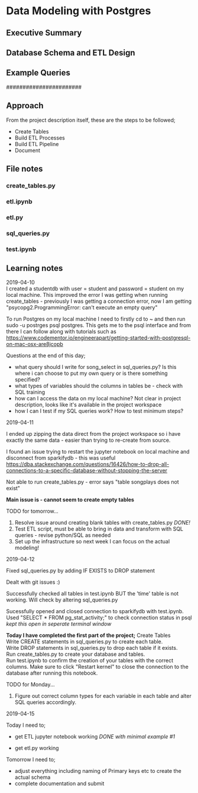 # Data Modeling with Postgres

## Executive Summary


## Database Schema and ETL Design



## Example Queries


#######################


## Approach

From the project description itself, these are the steps to be followed;  

- Create Tables  
- Build ETL Processes  
- Build ETL Pipeline  
- Document  



## File notes

### create_tables.py

### etl.ipynb

### etl.py  

### sql_queries.py  

### test.ipynb

## Learning notes


2019-04-10  
I created a studentdb with user = student and password = student on my local machine.  This improved the error I was getting when running create_tables - previously I was getting a connection error, now I am getting "psycopg2.ProgrammingError: can't execute an empty query"  

To run Postgres on my local machine I need to firstly cd to ~ and then run sudo -u postrges psql postgres. This gets me to the psql interface and from there I can follow along with tutorials such as https://www.codementor.io/engineerapart/getting-started-with-postgresql-on-mac-osx-are8jcopb   

Questions at the end of this day;  

- what query should I write for song_select in sql_queries.py? Is this where i can choose to put my own query or is there something specified?  
- what types of variables should the columns in tables be - check with SQL training  
- how can I access the data on my local machine? Not clear in project description, looks like it's available in the project workspace  
- how I can I test if my SQL queries work? How to test minimum steps?  

2019-04-11  

I ended up zipping the data direct from the project workspace so i have exactly the same data - easier than trying to re-create from source.  

I found an issue trying to restart the jupyter notebook on local machine and disconnect from sparkifydb - this was useful https://dba.stackexchange.com/questions/16426/how-to-drop-all-connections-to-a-specific-database-without-stopping-the-server  

Not able to run create_tables.py - error says "table songplays does not exist"  

**Main issue is - cannot seem to create empty tables**   

TODO for tomorrow...  

1. Resolve issue around creating blank tables with create_tables.py  *DONE!*
2. Test ETL script, must be able to bring in data and transform with SQL queries - revise python/SQL as needed
3. Set up the infrastructure so next week I can focus on the actual modeling!  


2019-04-12  

Fixed sql_queries.py by adding IF EXISTS to DROP statement  

Dealt with git issues :)  

Successfully checked all tables in test.ipynb BUT the 'time' table is not working. Will check by altering sql_queries.py  

Sucessfully opened and closed connection to sparkifydb with test.ipynb. Used "SELECT * FROM pg_stat_activity;" to  check connection status in psql  *kept this open in seperate terminal window*  

**Today I have completed the first part of the project;**
Create Tables  
Write CREATE statements in sql_queries.py to create each table.  
Write DROP statements in sql_queries.py to drop each table if it exists.  
Run create_tables.py to create your database and tables.  
Run test.ipynb to confirm the creation of your tables with the correct columns. Make sure to click "Restart kernel" to close the connection to the database after running this notebook.  


TODO for Monday...

1. Figure out correct column types for each variable in each table and alter SQL queries accordingly.   

2019-04-15  

Today I need to;  

- get ETL jupyter notebook working  *DONE with minimal example #1*  




- get etl.py working  



Tomorrow I need to;  

- adjust everything including naming of Primary keys etc to create the actual schema  
- complete documentation  and submit  





